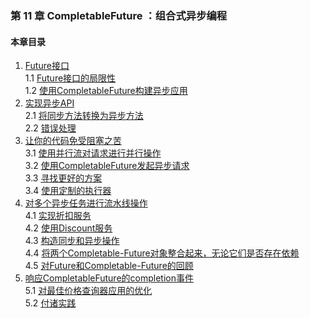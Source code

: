 ### 第 11 章 CompletableFuture ：组合式异步编程 ###
#### 本章目录 ####
1.	[Future接口](Course10.java)   
1.1	[Future接口的局限性](Course11.java)   
1.2	[使用CompletableFuture构建异步应用](Course12.java)   
2.	[实现异步API](Course20.java)   
2.1	[将同步方法转换为异步方法](Course21.java)   
2.2	[错误处理](Course22.java)   
3.	[让你的代码免受阻塞之苦](Course30.java)   
3.1	[使用并行流对请求进行并行操作](Course31.java)   
3.2	[使用CompletableFuture发起异步请求](Course32.java)   
3.3	[寻找更好的方案](Course33.java)   
3.4	[使用定制的执行器](Course34.java)   
4.	[对多个异步任务进行流水线操作](Course40.java)   
4.1	[实现折扣服务](Course41.java)   
4.2	[使用Discount服务](Course42.java)   
4.3	[构造同步和异步操作](Course43.java)   
4.4	[将两个Completable-Future对象整合起来，无论它们是否存在依赖](Course44.java)   
4.5	[对Future和Completable-Future的回顾](Course45.java)   
5.	[响应CompletableFuture的completion事件](Course50.java)   
5.1	[对最佳价格查询器应用的优化](Course51.java)   
5.2	[付诸实践](Course52.java)   

